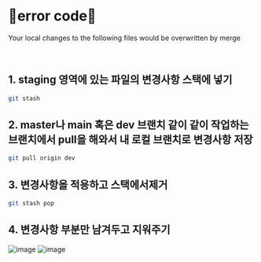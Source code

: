 # 🚨error code🚨
Your local changes to the following files would be overwritten by merge
 
<br/>

## 1. staging 영역에 있는 파일의 변경사항 스택에 넣기
```bash
git stash
``` 

## 2. master나 main 혹은 dev 브랜치 같이 같이 작업하는 브랜치에서 pull을 해와서 내 로컬 브랜치로 변경사항 저장
```bash
git pull origin dev
```

## 3. 변경사항을 적용하고 스택에서제거
```bash
git stash pop
```

## 4. 변경사항 부분만 남겨두고 지워주기
![image](https://github.com/limhyerin/StudyNote/assets/70150896/7a3042a4-14ee-413d-95e7-58a80814ddb0)
![image](https://github.com/limhyerin/StudyNote/assets/70150896/0eb474a7-e5f4-4716-802d-7be8c1568874)


